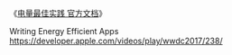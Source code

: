 《[电量最佳实践 官方文档](https://developer.apple.com/library/archive/documentation/Performance/Conceptual/EnergyGuide-iOS/index.html#//apple_ref/doc/uid/TP40015243-CH3-SW1)》
 

 Writing Energy Efficient Apps
https://developer.apple.com/videos/play/wwdc2017/238/